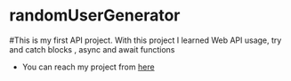 # randomUserGenerator

#This is my first API project. With this project I learned Web API usage, try and catch blocks , async and await functions

- You can reach my project from [here](https://api-random-user-generator.netlify.app/)



